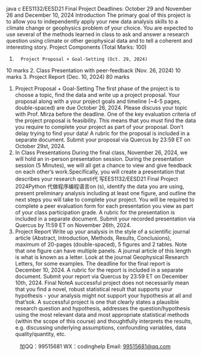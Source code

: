 java c
EES1132/EESD21 Final Project 
Deadlines: October 29 and   November 26 and   December   10, 2024 
Introduction The   primary goal of this project   is to allow you to independently   apply   your   new   data   analysis   skills   to   a   climate change or geophysics   problem of your choice. You are expected to   use   several   of the   methods   learned   in class to ask and answer a research   question   using   climate   or   other   geophysical   data   and   to      tell a coherent and   interesting   story.
Project Components (Total Marks: 100) 
1.       Project Proposal + Goal-Setting (Oct. 29, 2024) 
10 marks 
2.       Class Presentation with peer-feedback (Nov. 26, 2024) 10 marks 
3.       Project Report (Dec. 10, 2024) 80 marks 
1. Project Proposal + Goal-Setting 
The first   phase of the   project   is to choose a topic, find the data   and write   up   a   project   proposal. Your proposal along with a your project goals and timeline   (~4-5   pages,   double-spaced)   are   due October 26, 2024. Please discuss your topic with Prof. Mirza before the deadline. One of the   key evaluation criteria of the project proposal is feasibility. This   means   that   you   must   find   the   data   you   require   to   complete your project as part of your   proposal. Don’t delay trying to find your data! 
A rubric for the   proposal   is   included   in a separate document. Submit your proposal   via   Quercus   by   23:59   ET on October 29st,   2024.
2. In Class Presentations During   the final   class, November 26, 2024, we will   hold   an   in-person   presentation   session.   During   the   presentation   session   (5   Minutes),   we   will   all   get   a   chance   to   view   and   give   feedback   on   each   other’s   work.Specifically, you will create a presentation that describes your research questi代 写EES1132/EESD21 Final Project 2024Python
代做程序编程语言on (s), identify the data you   are   using,   present   preliminary   analysis   including   at   least   one figure,   and   outline the   next   steps you   will   take   to    complete   your    project.   You   will    be required to complete a peer evaluation form   for   each   presentation you view as part of your class   participation grade.
A rubric for the   presentation   is   included   in a separate   document.   Submit your   recorded   presentation   via   Quercus   by   11:59   ET on   November 26th, 2024.
3. Project Report Write   up   your   analysis   in   the   style   of   a   scientific   journal   article   (Abstract, Introduction, Methods, Results, Conclusions), maximum of 20-pages (double-spaced), 5 figures and 2 tables.   Note   that   one   figure can have multiple panels.   A   journal   article   of this   length   is what   is   known   as   a   letter.   Look   at the journal Geophysical Research Letters, for some examples. The deadline for the final report is December 10, 2024. 
A rubric for the report   is included   in a separate   document.   Submit your   report   via   Quercus   by   23:59   ET   on   December   10th, 2024.
Final NoteA   successful project does not necessarily mean that you   find a novel, robust statistical result that supports   your hypothesis - your analysis might not support your hypothesis at all and that’sok.   A   successful project   is one   that clearly states a plausible research question and hypothesis, addresses       the   question/hypothesis   using   the   most   relevant   data   and   most   appropriate   statistical   methods   (within   the   scope   of   this   course)   and   thoughtfully   interprets   the   results,   e.g.   discussing   underlying   assumptions,   confounding variables, data quality/quantity, etc.



         
加QQ：99515681  WX：codinghelp  Email: 99515681@qq.com

